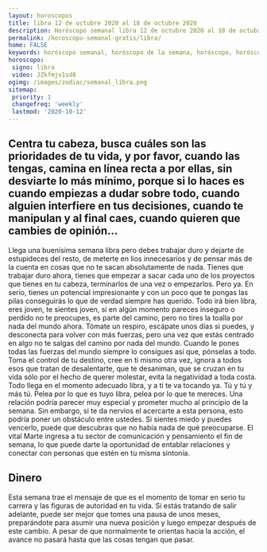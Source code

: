 ```yaml
---
layout: horoscopos
title: libra 12 de octubre 2020 al 18 de octubre 2020 
description: Horóscopo semanal libra 12 de octubre 2020 al 18 de octubre 2020. Centra tu cabeza, busca cuáles son las prioridades de tu vida, y por favor, cuando las tengas, camina en línea recta a por ellas, sin desviarte lo más mínimo, porque si lo haces es cuando empiezas a dudar sobre todo, cuando alguien interfiere en tus decisiones, cuando te manipulan y al final caes, cuando quieren que cambies de opinión… 
permalink: /horoscopo-semanal-gratis/libra/
home: FALSE
keywords: horóscopo semanal, horóscopo de la semana, horóscopo, horóscopo gratis,horóscopos, horóscopo esperanza gracia, horoscopos libra la semana, horóscopos gratis, Tarot, Astrologia, Zodíaco, libra, horoscopo gratis, semanal
horoscopo:
 signo: libra
 video: JZkfmjv1sd8
ogimg: /images/zodiac/semanal_libra.png
sitemap:
 priority: 1
 changefreq: 'weekly'
 lastmod: '2020-10-12'
---
```




## Centra tu cabeza, busca cuáles son las prioridades de tu vida, y por favor, cuando las tengas, camina en línea recta a por ellas, sin desviarte lo más mínimo, porque si lo haces es cuando empiezas a dudar sobre todo, cuando alguien interfiere en tus decisiones, cuando te manipulan y al final caes, cuando quieren que cambies de opinión… 

Llega una buenísima semana libra pero debes trabajar duro y dejarte de estupideces del resto, de meterte en líos innecesarios y de pensar más de la cuenta en cosas que no te sacan absolutamente de nada. Tienes que trabajar duro ahora, tienes que empezar a sacar cada uno de los proyectos que tienes en tu cabeza, terminarlos de una vez o empezarlos. Pero ya. En serio, tienes un potencial impresionante y con un poco que te pongas las pilas conseguirás lo que de verdad siempre has querido. Todo irá bien libra, eres joven, te sientes joven, si en algún momento pareces inseguro o perdido no te preocupes, es parte del camino, pero no tires la toalla por nada del mundo ahora. Tómate un respiro, escápate unos días si puedes, y desconecta para volver con más fuerzas, pero una vez que estás centrado en algo no te salgas del camino por nada del mundo. Cuando le pones todas las fuerzas del mundo siempre lo consigues así que, pónselas a todo. Toma el control de tu destino, cree en ti mismo otra vez, ignora a todos esos que tratan de desalentarte, que te desaniman, que se cruzan en tu vida sólo por el hecho de querer molestar, evita la negatividad a toda costa. Todo llega en el momento adecuado libra, y a ti te va tocando ya. Tú y tú y más tú. Pelea por lo que es tuyo libra, pelea por lo que te mereces. Una relación podría parecer muy especial y prometer mucho al principio de la semana. Sin embargo, si te da nervios el acercarte a esta persona, esto podría poner un obstáculo entre ustedes. Si sientes miedo y puedes vencerlo, puede que descubras que no había nada de qué preocuparse. El vital Marte ingresa a tu sector de comunicación y pensamiento el fin de semana, lo que puede darte la oportunidad de entablar relaciones y conectar con personas que estén en tu misma sintonía.

## Dinero

Esta semana trae el mensaje de que es el momento de tomar en serio tu carrera y las figuras de autoridad en tu vida. Si estás tratando de salir adelante, puede ser mejor que tomes una pausa de unos meses, preparándote para asumir una nueva posición y luego empezar después de este cambio. A pesar de que normalmente te orientas hacia la acción, el avance no pasará hasta que las cosas tengan que pasar.